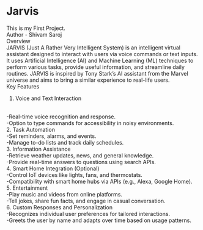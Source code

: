 # Jarvis
This is my First Project.
<br>
Author - Shivam Saroj
<br>
Overview
<br>
JARVIS (Just A Rather Very Intelligent System) is an intelligent virtual assistant designed to interact with users via voice commands or text inputs. It uses Artificial Intelligence (AI) and Machine Learning (ML) techniques to perform various tasks, provide useful information, and streamline daily routines. JARVIS is inspired by Tony Stark’s AI assistant from the Marvel universe and aims to bring a similar experience to real-life users.
<br>
Key Features
<br>

1. Voice and Text Interaction
<br>
 -Real-time voice recognition and response.
<br>
 -Option to type commands for accessibility in noisy environments.
<br>
2. Task Automation
<br> 
 -Set reminders, alarms, and events.
<br>
 -Manage to-do lists and track daily schedules.
<br>
3. Information Assistance
<br>
 -Retrieve weather updates, news, and general knowledge.
<br>
 -Provide real-time answers to questions using search APIs.
<br>
4. Smart Home Integration (Optional)
<br>
 -Control IoT devices like lights, fans, and thermostats.
<br>
 -Compatibility with smart home hubs via APIs (e.g., Alexa, Google Home).
<br>
5. Entertainment
<br>
 -Play music and videos from online platforms.
<br>
 -Tell jokes, share fun facts, and engage in casual conversation.
<br>
6. Custom Responses and Personalization
<br>
 -Recognizes individual user preferences for tailored interactions.
<br>
 -Greets the user by name and adapts over time based on usage patterns.

